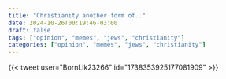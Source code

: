 ```yaml
---
title: "Christianity another form of.."
date: 2024-10-26T00:19:46-03:00
draft: false
tags: ["opinion", "memes", "jews", "christianity"]
categories: ["opinion", "memes", "jews", "christianity"]
---
```


{{< tweet user="BornLik23266" id="1738353925177081909" >}}
